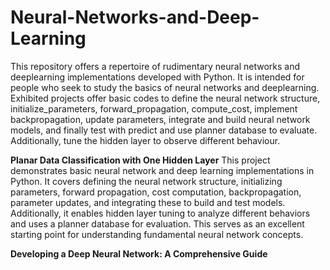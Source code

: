 # Neural-Networks-and-Deep-Learning
This repository offers a repertoire of rudimentary neural networks and deeplearning implementations developed with Python. It is intended for people who seek to study the basics of neural networks and deeplearning.
Exhibited projects offer basic codes to define the neural network structure, initialize_parameters, forward_propagation, compute_cost, implement backpropagation, update parameters, integrate and build neural network models, and finally test with predict and use planner database to evaluate. Additionally, tune the hidden layer to observe different behaviour.

**Planar Data Classification with One Hidden Layer**
This project demonstrates basic neural network and deep learning implementations in Python. It covers defining the neural network structure, initializing parameters, forward propagation, cost computation, backpropagation, parameter updates, and integrating these to build and test models. Additionally, it enables hidden layer tuning to analyze different behaviors and uses a planner database for evaluation. This serves as an excellent starting point for understanding fundamental neural network concepts.

**Developing a Deep Neural Network: A Comprehensive Guide**
